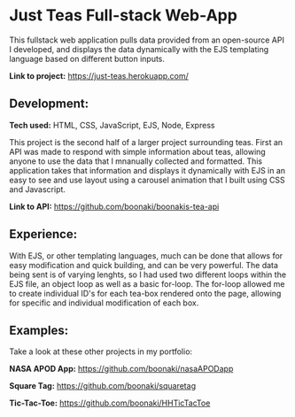 # Just Teas Full-stack Web-App
This fullstack web application pulls data provided from an open-source API I developed, and displays the data dynamically with the EJS templating language based on different button inputs.

**Link to project:** https://just-teas.herokuapp.com/

<!-- ![alt tag](http://placecorgi.com/1200/650) -->

## Development:

**Tech used:** HTML, CSS, JavaScript, EJS, Node, Express

This project is the second half of a larger project surrounding teas. First an API was made to respond with simple information about teas, allowing anyone to use the data that I mnanually collected and formatted. This application takes that information and displays it dynamically with EJS in an easy to see and use layout using a carousel animation that I built using CSS and Javascript.

**Link to API:** https://github.com/boonaki/boonakis-tea-api

## Experience:
With EJS, or other templating languages, much can be done that allows for easy modification and quick building, and can be very powerful. The data being sent is of varying lenghts, so I had used two different loops within the EJS file, an object loop as well as a basic for-loop. The for-loop allowed me to create individual ID's for each tea-box rendered onto the page, allowing for specific and individual modification of each box.

## Examples:
Take a look at these other projects in my portfolio:

**NASA APOD App:** https://github.com/boonaki/nasaAPODapp

**Square Tag:** https://github.com/boonaki/squaretag

**Tic-Tac-Toe:** https://github.com/boonaki/HHTicTacToe
